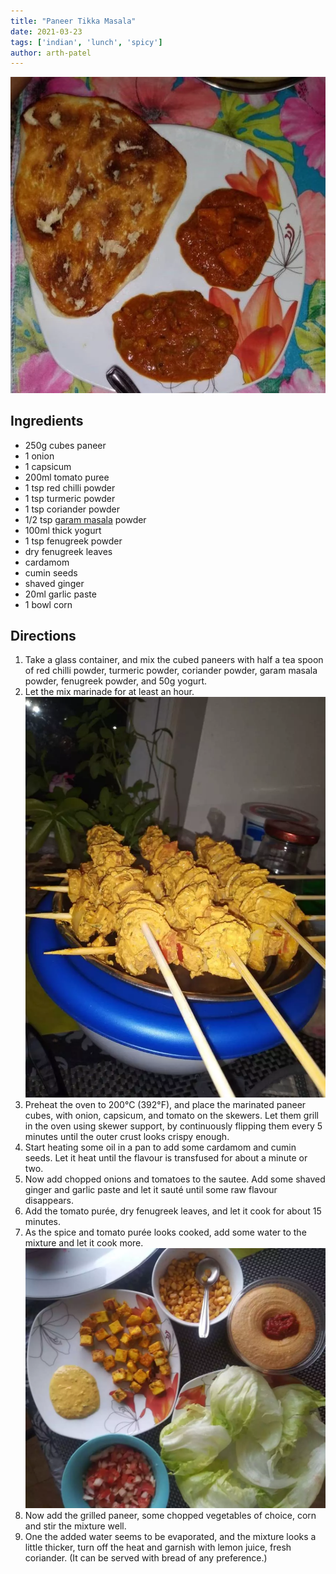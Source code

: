 ```yaml
---
title: "Paneer Tikka Masala"
date: 2021-03-23
tags: ['indian', 'lunch', 'spicy']
author: arth-patel
---
```


![paneer tikka masala](/static/pix/paneer-tikka-masala-00.webp "Paneer Tikka Masala served with Naan bread")

## Ingredients

- 250g cubes paneer
- 1 onion
- 1 capsicum
- 200ml tomato puree
- 1 tsp red chilli powder
- 1 tsp turmeric powder
- 1 tsp coriander powder
- 1/2 tsp [garam masala](/garam-masala) powder
- 100ml thick yogurt
- 1 tsp fenugreek powder
- dry fenugreek leaves
- cardamom
- cumin seeds
- shaved ginger
- 20ml garlic paste
- 1 bowl corn

## Directions

1. Take a glass container, and mix the cubed paneers with half a tea spoon of red chilli powder, turmeric powder, coriander powder, garam masala powder, fenugreek powder, and 50g yogurt.
2. Let the mix marinade for at least an hour.
![paneer tikka masala](/static/pix/paneer-tikka-masala-01.webp "Paneer ready to be marinated on the skewer")
3. Preheat the oven to 200°C (392°F), and place the marinated paneer cubes, with onion, capsicum, and tomato on the skewers. Let them grill in the oven using skewer support, by continuously flipping them every 5 minutes until the outer crust looks crispy enough.
4. Start heating some oil in a pan to add some cardamom and cumin seeds. Let it heat until the flavour is transfused for about a minute or two.
5. Now add chopped onions and tomatoes to the sautee. Add some shaved ginger and garlic paste and let it sauté until some raw flavour disappears.
6. Add the tomato purée, dry fenugreek leaves, and let it cook for about 15 minutes.
7. As the spice and tomato purée looks cooked, add some water to the mixture and let it cook more.
![paneer tikka masala](/static/pix/paneer-tikka-masala-02.webp "Marinated paneer, chopped onions, chopped tomatoes, and corn.")
8. Now add the grilled paneer, some chopped vegetables of choice, corn and stir the mixture well.
9. One the added water seems to be evaporated, and the mixture looks a little thicker, turn off the heat and garnish with lemon juice, fresh coriander. (It can be served with bread of any preference.)
